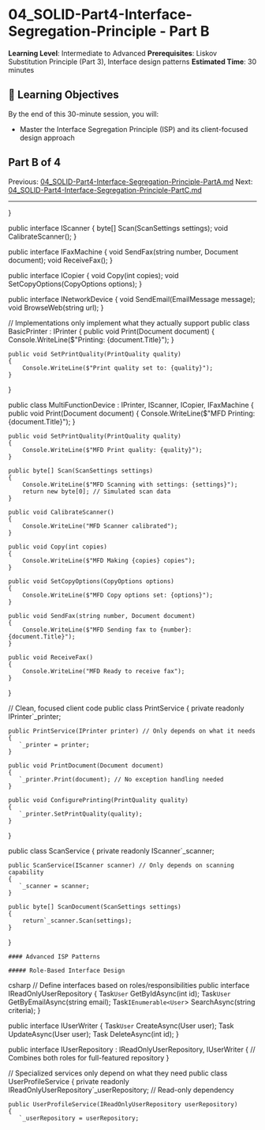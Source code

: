 # 04_SOLID-Part4-Interface-Segregation-Principle - Part B

**Learning Level**: Intermediate to Advanced
**Prerequisites**: Liskov Substitution Principle (Part 3), Interface design patterns
**Estimated Time**: 30 minutes

## 🎯 Learning Objectives

By the end of this 30-minute session, you will:

- Master the Interface Segregation Principle (ISP) and its client-focused design approach

## Part B of 4

Previous: [04_SOLID-Part4-Interface-Segregation-Principle-PartA.md](04_SOLID-Part4-Interface-Segregation-Principle-PartA.md)
Next: [04_SOLID-Part4-Interface-Segregation-Principle-PartC.md](04_SOLID-Part4-Interface-Segregation-Principle-PartC.md)

---

}

public interface IScanner
{
    byte[] Scan(ScanSettings settings);
    void CalibrateScanner();
}

public interface IFaxMachine
{
    void SendFax(string number, Document document);
    void ReceiveFax();
}

public interface ICopier
{
    void Copy(int copies);
    void SetCopyOptions(CopyOptions options);
}

public interface INetworkDevice
{
    void SendEmail(EmailMessage message);
    void BrowseWeb(string url);
}

// Implementations only implement what they actually support
public class BasicPrinter : IPrinter
{
    public void Print(Document document)
    {
        Console.WriteLine($"Printing: {document.Title}");
    }

    public void SetPrintQuality(PrintQuality quality)
    {
        Console.WriteLine($"Print quality set to: {quality}");
    }
}

public class MultiFunctionDevice : IPrinter, IScanner, ICopier, IFaxMachine
{
    public void Print(Document document)
    {
        Console.WriteLine($"MFD Printing: {document.Title}");
    }

    public void SetPrintQuality(PrintQuality quality)
    {
        Console.WriteLine($"MFD Print quality: {quality}");
    }

    public byte[] Scan(ScanSettings settings)
    {
        Console.WriteLine($"MFD Scanning with settings: {settings}");
        return new byte[0]; // Simulated scan data
    }

    public void CalibrateScanner()
    {
        Console.WriteLine("MFD Scanner calibrated");
    }

    public void Copy(int copies)
    {
        Console.WriteLine($"MFD Making {copies} copies");
    }

    public void SetCopyOptions(CopyOptions options)
    {
        Console.WriteLine($"MFD Copy options set: {options}");
    }

    public void SendFax(string number, Document document)
    {
        Console.WriteLine($"MFD Sending fax to {number}: {document.Title}");
    }

    public void ReceiveFax()
    {
        Console.WriteLine("MFD Ready to receive fax");
    }
}

// Clean, focused client code
public class PrintService
{
    private readonly IPrinter`_printer;

    public PrintService(IPrinter printer) // Only depends on what it needs
    {
       `_printer = printer;
    }

    public void PrintDocument(Document document)
    {
       `_printer.Print(document); // No exception handling needed
    }

    public void ConfigurePrinting(PrintQuality quality)
    {
       `_printer.SetPrintQuality(quality);
    }
}

public class ScanService
{
    private readonly IScanner`_scanner;

    public ScanService(IScanner scanner) // Only depends on scanning capability
    {
       `_scanner = scanner;
    }

    public byte[] ScanDocument(ScanSettings settings)
    {
        return`_scanner.Scan(settings);
    }
}

    #### Advanced ISP Patterns

    ##### Role-Based Interface Design
csharp
// Define interfaces based on roles/responsibilities
public interface IReadOnlyUserRepository
{
    Task`User` GetByIdAsync(int id);
    Task`User` GetByEmailAsync(string email);
    Task`IEnumerable<User`> SearchAsync(string criteria);
}

public interface IUserWriter
{
    Task`User` CreateAsync(User user);
    Task UpdateAsync(User user);
    Task DeleteAsync(int id);
}

public interface IUserRepository : IReadOnlyUserRepository, IUserWriter
{
    // Combines both roles for full-featured repository
}

// Specialized services only depend on what they need
public class UserProfileService
{
    private readonly IReadOnlyUserRepository`_userRepository; // Read-only dependency

    public UserProfileService(IReadOnlyUserRepository userRepository)
    {
       `_userRepository = userRepository;

